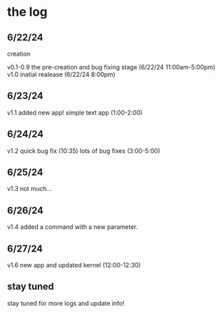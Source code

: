# the log

## 6/22/24
creation

v0.1-0.9 the pre-creation and bug fixing stage (6/22/24 11:00am-5:00pm)
v1.0 inatial realease (6/22/24 8:00pm)

## 6/23/24
v1.1 added new app! simple text app (1:00-2:00)

## 6/24/24
v1.2
quick bug fix (10:35)
lots of bug fixes (3:00-5:00)

## 6/25/24
v1.3
not much...

## 6/26/24
v1.4
added a command with a new parameter.

## 6/27/24
v1.6
new app and updated kernel (12:00-12:30)

## stay tuned
stay tuned for more logs and update info!

